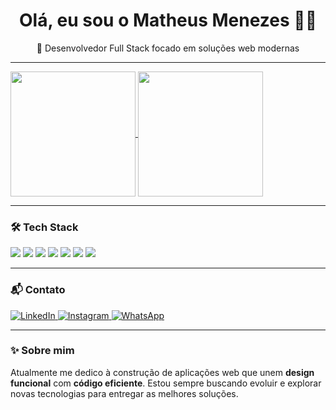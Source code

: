 <h1 align="center">Olá, eu sou o Matheus Menezes 👨‍💻</h1>

<p align="center">🚀 Desenvolvedor Full Stack focado em soluções web modernas</p>

---

<a href="https://github.com/Matheus440/github-readme-stats">
  <img height=200 align="center" src="https://github-readme-stats.vercel.app/api?username=Matheus440" />
</a>
<a href="https://github.com/Matheus440/convoychat">
  <img height=200 align="center" src="https://github-readme-stats.vercel.app/api/top-langs?username=Matheus440&layout=compact&langs_count=8&card_width=320" />
</a>

---


### 🛠️ Tech Stack

<p>
  <img src="https://img.shields.io/badge/HTML5-E34F26?style=for-the-badge&logo=html5&logoColor=fff" />
  <img src="https://img.shields.io/badge/CSS3-1572B6?style=for-the-badge&logo=css3&logoColor=fff" />
  <img src="https://img.shields.io/badge/JavaScript-F7DF1E?style=for-the-badge&logo=javascript&logoColor=000" />
  <img src="https://img.shields.io/badge/React.js-61DAFB?style=for-the-badge&logo=react&logoColor=000" />
  <img src="https://img.shields.io/badge/Node.js-339933?style=for-the-badge&logo=nodedotjs&logoColor=fff" />
  <img src="https://img.shields.io/badge/TypeScript-007ACC?style=for-the-badge&logo=typescript&logoColor=fff" />
  <img src="https://img.shields.io/badge/MySQL-4479A1?style=for-the-badge&logo=mysql&logoColor=fff" />
</p>

---

### 📬 Contato

<p>
  <a href="https://www.linkedin.com/in/matheus-menezes-543212158">
    <img src="https://img.shields.io/badge/LinkedIn-0A66C2?style=for-the-badge&logo=linkedin&logoColor=white" alt="LinkedIn" />
  </a>
  <a href="https://www.instagram.com/matheus_menezesss/">
    <img src="https://img.shields.io/badge/Instagram-E4405F?style=for-the-badge&logo=instagram&logoColor=white" alt="Instagram" />
  </a>
  <a href="https://wa.me/5521995771269">
    <img src="https://img.shields.io/badge/WhatsApp-25D366?style=for-the-badge&logo=whatsapp&logoColor=white" alt="WhatsApp" />
  </a>
</p>


---

### ✨ Sobre mim

Atualmente me dedico à construção de aplicações web que unem **design funcional** com **código eficiente**. Estou sempre buscando evoluir e explorar novas tecnologias para entregar as melhores soluções.

